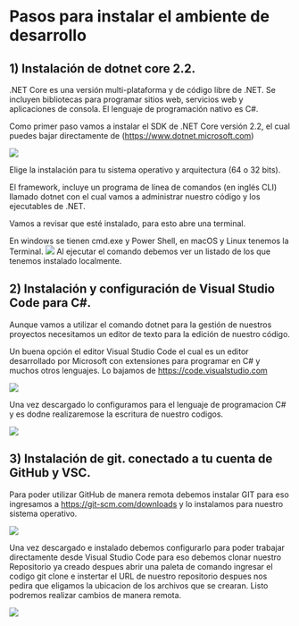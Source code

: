 # Pasos para instalar el ambiente de desarrollo

## 1) Instalación de dotnet core 2.2.

.NET Core es una versión multi-plataforma y de código libre de .NET. Se incluyen bibliotecas para programar sitios web, servicios web y aplicaciones de consola. El lenguaje de programación nativo es C#.

Como primer paso vamos a instalar el SDK de .NET Core versión 2.2, el cual puedes bajar directamente de 
(https://www.dotnet.microsoft.com) 


![](https://i.ibb.co/CzvCmqP/imaganes.png)

Elige la instalación para tu sistema operativo y arquitectura (64 o 32 bits).

El framework, incluye un programa de línea de comandos (en inglés CLI) llamado dotnet con el cual vamos a administrar nuestro código y los ejecutables de .NET.

Vamos a revisar que esté instalado, para esto abre una terminal. 

En windows se tienen cmd.exe y Power Shell, en macOS y Linux tenemos la Terminal.
![](https://i.ibb.co/DzQVhzL/70450377-381802915821950-6392093852613738496-n-1.png)
Al ejecutar el comando debemos ver un listado de los que tenemos instalado localmente.


## 2) Instalación y configuración de Visual Studio Code para C#.

Aunque vamos a utilizar el comando dotnet para la gestión de nuestros proyectos necesitamos un editor de texto para la edición de nuestro código. 

Un buena opción el editor Visual Studio Code el cual es un editor desarrollado por Microsoft con extensiones para programar en C# y muchos otros lenguajes. Lo bajamos de https://code.visualstudio.com

![](https://i.ibb.co/R6TnsT9/71482348-2397360733835594-2914116992300482560-n.png)

Una vez descargado lo configuramos para el lenguaje de programacion C# y es dodne realizaremose la escritura de nuestro codigos.

![](https://i.ibb.co/DpzTVj0/70883477-706122739854394-7935259702097608704-n.png)


## 3) Instalación de git. conectado a tu cuenta de GitHub y VSC.


Para poder utilizar GitHub de manera remota debemos instalar GIT para eso ingresamos a https://git-scm.com/downloads y lo instalamos para nuestro sistema operativo.

![](https://i.ibb.co/NTM0Z4n/70193355-2415646155221317-8711569234053824512-n.png)


Una vez descargado e instalado debemos configurarlo para poder trabajar directamente desde Visual Studio Code para eso debemos clonar nuestro Repositorio ya creado despues abrir una paleta de comando ingresar el codigo git clone e instertar el URL de nuestro repositorio despues nos pedira que eligamos la ubicacion de los archivos que se crearan. Listo podremos realizar cambios de manera remota.


![](https://i.ibb.co/gwZMXHb/70683250-497110434400659-433213611477827584-n.png)